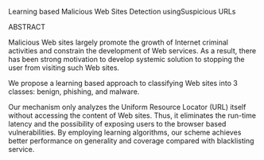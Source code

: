 Learning based Malicious Web Sites Detection usingSuspicious URLs

ABSTRACT

Malicious Web sites largely promote the growth of Internet criminal activities and constrain the development of Web services. As a result, there has been strong motivation to develop systemic solution to stopping the user from visiting such Web sites. 

We propose a learning based approach to classifying Web sites into 3 classes: benign, phishing, and malware.

Our mechanism only analyzes the Uniform Resource Locator (URL) itself without accessing the content of Web sites. Thus, it eliminates the run-time latency and the possibility of exposing users to the browser based vulnerabilities. By employing learning algorithms, our scheme achieves better performance on generality and coverage compared with blacklisting service. 
